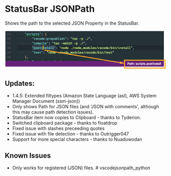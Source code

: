 # StatusBar JSONPath

Shows the path to the selected JSON Property in the StatusBar.

![JSONPath](resources/jsonpath.png)

## Updates:

- 1.4.5: Extended filtypes (Amazon State Language (asl), AWS System Manager Document (ssm-json))
- Only shows Path for JSON files (and 'JSON with comments', although this may cause path detection issues).
- StatusBar item now copies to Clipboard - thanks to Tyderion.
- Switched clipboard package - thanks to floatdrop
- Fixed issue with slashes preceeding quotes
- Fixed issue with file detection - thanks to Outrigger047
- Support for more special characters - thanks to Nuaduwodan

## Known Issues

- Only works for registered (JSON) files.
#   v s c o d e _ j s o n _ p a t h _ p y t h o n 
 
 